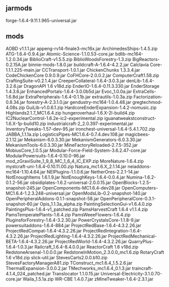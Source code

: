 ## jarmods
forge-1.6.4-9.11.1.965-universal.jar

## mods
AOBD v1.1.1.jar
appeng-rv14-finale3-mc16x.jar
ArchimedesShips-1.4.5.zip
ATG-1.6.4-0.9.4.jar
Atomic-Science-1.1.0.53-core.jar
bdlib-mc164-1.2.0.34.jar
BiblioCraft-v1.5.5.zip
BiblioWoodsForestry-1.3.zip
BigReactors-0.2.15A.jar
binnie-mods-1.8.0.jar
buildcraft-A-1.6.4-4.2.2.jar
Calclavia Core-1.1.1.225-main.jar
CCTransport-1.0.1.jar
ChickenChunks 1.3.3.4.jar
CodeChickenCore 0.9.0.9.jar
CoFHCore-2.0.0.2.jar
ComputerCraft1.58.zip
CraftingSuite-v0.2.1.4.jar
CreeperCollateral-1.6.4-3.0.3.jar
denLib-1.6.4-3.2.6.jar
DragonAPI 1.6 v18d.zip
EnderIO-1.6.4-0.11.3.330.jar
EnderStorage 1.4.3.6.jar
EnhancedPortals-1.6.4-3.0.0b5d.jar
Evoc_1.0.0a.jar
ExtraCells-1.6.8d.jar
ExtraPeripherals-1.6.4-0.1.1b.jar
extrautils-1.0.3a.zip
Factorization-0.8.34.jar
forestry-A-2.3.1.0.jar
gendustry-mc164-1.0.4.48.jar
gregtechmod-4.08s.zip
GuiLib-v1.0.6.1.zip
HardcoreEnderExpansion-1.4.2-nomusic.zip
Highlands2.1.7_MC1.6.4.zip
hungeroverhaul-1.6.X-2l-build4.zip
IC2NuclearControl-1.6.2e-ic2-experimental.zip
iguanatweakstconstruct-1.6.X-1p-build10.zip
industrialcraft-2_2.0.397-experimental.jar
InventoryTweaks-1.57-dev-95.jar
ironchest-universal-1.6.4-5.4.1.702.zip
JABBA_1.1.1a.zip
LogisticsPipes-MC1.6.4-0.7.4.dev.108.jar
magicbees-2.1.12.jar
Mekanism-6.0.3.30.jar
MekanismGenerators-6.0.3.30.jar
MekanismTools-6.0.3.30.jar
MineFactoryReloaded-2.7.5-352.jar
MobiusCore_1.0.5.jar
Modular-Force-Field-System-3.6.2.47-core.jar
ModularPowersuits-1.6.4-0.10.0-96.jar
mod_zGraviSuite_1_9_8_MC_1_6_4_IC_EXP.zip
MoreNature-1.6.4.zip
mystcraft-uni-1.6.4-0.10.11.00.zip
Natura_mc1.6.X_2.1.14.jar
neiaddons-mc164-1.10.4.64.jar
NEIPlugins-1.1.0.6.jar
NetherOres-2.2.1-14.jar
NotEnoughItems 1.6.1.9.jar
NotEnoughKeys-1.6.4-0.0.4.jar
Numina-1.6.2-0.1.2-56.jar
obsidiplates-1.6.2-universal-2.0.0.15.jar
OpenBlocks-1.2.5-snapshot-245.jar
OpenComponents-MC1.6.4-dev28.jar
OpenComputers-MC1.6.4-1.2.3.248-universal.jar
OpenModsLib-0.2-snapshot-140.jar
OpenPeripheralAddons-0.1.1-snapshot-58.jar
OpenPeripheralCore-0.3.1-snapshot-60.jar
Opis_1.1.3a_alpha.zip
PaintingSelectionGui-v1.6.4.0.zip
PaintingsPlus-1.6.4-v1_patched.zip
PamsHarvestCraft 1.6.4 v1.1.4.zip
PamsTemperatePlants-1.6.4.zip
PamsWeeeFlowers-1.6.4.zip
PluginsforForestry-1.6.4-3.2.30.jar
PowerCrystalsCore-1.1.8-9.jar
powersuitaddons-1.6.4-884.jar
ProjectRedBase-1.6.4-4.3.2.26.jar
ProjectRedCompat-1.6.4-4.3.2.26.jar
ProjectRedIntegration-1.6.4-4.3.2.26.jar
ProjectRedLighting-1.6.4-4.3.2.26.jar
ProjectRedMechanical-BETA-1.6.4-4.3.2.26.jar
ProjectRedWorld-1.6.4-4.3.2.26.jar
QuarryPlus-1.6.4-1.0.3.jar
Railcraft_1.6.4-8.4.0.0.jar
ReactorCraft 1.6 v18d.zip
RedstoneArsenal-1.0.0.0.jar
RedstoneInMotion_2.3.0.0_mc1.6.zip
RotaryCraft 1.6 v18d.zip
slick-util.jar
StevesCarts2.0.0.b10.zip
StevesFactoryManagerA81.zip
TConstruct_mc1.6.4_1.5.2.6.jar
ThermalExpansion-3.0.0.2.jar
TMechworks_mc1.6.4_0.1.3.jar
traincraft-4.1.4_024_patched.jar
Translocator 1.1.0.15.jar
Universal-Electricity-3.1.0.70-core.jar
Waila_1.5.1a.zip
WR-CBE 1.4.0.7.jar
zMineTweaker-1.6.4-2.3.1.jar
